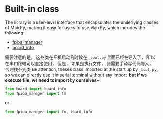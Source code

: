 Built-in class
===========

The library is a user-level interface that encapsulates the underlying classes of MaixPy, making it easy for users to use MaixPy, which includes the following:

* [fpioa_manager](fm.md)
* [board_info](board_info.md)

需要注意的是， 这些类在开机启动的时候在 `_boot.py` 里面已经被导入了， 所以在串口终端可以直接使用， 但是， 如果是执行文件， 则需要手动写代码导入， 否则找不到类
Be attention, theses class imported at the start up by `_boot.py`, so we can directly use it in serial terminal without any import,
**but if we execute file, we need to import by ourselves~**

```python
from board import board_info
from fpioa_manager import fm
```

or

```python
from fpioa_manager import fm, board_info
```

